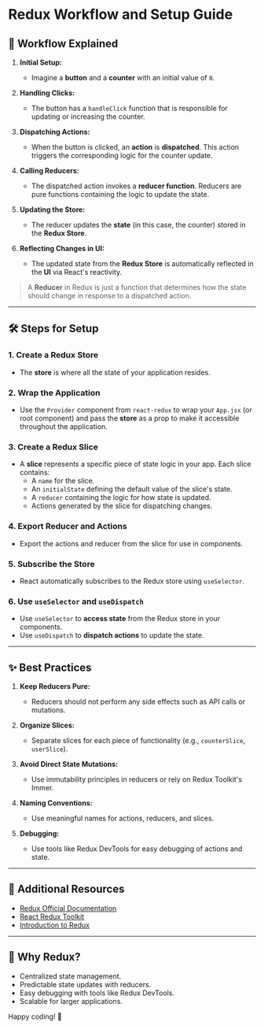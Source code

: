 # Redux Workflow and Setup Guide

## 🚀 **Workflow Explained**

1. **Initial Setup:**
   - Imagine a **button** and a **counter** with an initial value of `0`.

2. **Handling Clicks:**
   - The button has a `handleClick` function that is responsible for updating or increasing the counter.

3. **Dispatching Actions:**
   - When the button is clicked, an **action** is **dispatched**. This action triggers the corresponding logic for the counter update.

4. **Calling Reducers:**
   - The dispatched action invokes a **reducer function**. Reducers are pure functions containing the logic to update the state.

5. **Updating the Store:**
   - The reducer updates the **state** (in this case, the counter) stored in the **Redux Store**.

6. **Reflecting Changes in UI:**
   - The updated state from the **Redux Store** is automatically reflected in the **UI** via React's reactivity.

> A **Reducer** in Redux is just a function that determines how the state should change in response to a dispatched action.

---

## 🛠️ **Steps for Setup**

### 1. **Create a Redux Store**
   - The **store** is where all the state of your application resides.

### 2. **Wrap the Application**
   - Use the `Provider` component from `react-redux` to wrap your `App.jsx` (or root component) and pass the **store** as a prop to make it accessible throughout the application.

### 3. **Create a Redux Slice**
   - A **slice** represents a specific piece of state logic in your app. Each slice contains:
     - A `name` for the slice.
     - An `initialState` defining the default value of the slice's state.
     - A `reducer` containing the logic for how state is updated.
     - Actions generated by the slice for dispatching changes.

### 4. **Export Reducer and Actions**
   - Export the actions and reducer from the slice for use in components.

### 5. **Subscribe the Store**
   - React automatically subscribes to the Redux store using `useSelector`.

### 6. **Use `useSelector` and `useDispatch`**
   - Use `useSelector` to **access state** from the Redux store in your components.
   - Use `useDispatch` to **dispatch actions** to update the state.

---

## ✨ **Best Practices**

1. **Keep Reducers Pure:**
   - Reducers should not perform any side effects such as API calls or mutations.

2. **Organize Slices:**
   - Separate slices for each piece of functionality (e.g., `counterSlice`, `userSlice`).

3. **Avoid Direct State Mutations:**
   - Use immutability principles in reducers or rely on Redux Toolkit's Immer.

4. **Naming Conventions:**
   - Use meaningful names for actions, reducers, and slices.

5. **Debugging:**
   - Use tools like Redux DevTools for easy debugging of actions and state.

---

## 🔗 **Additional Resources**

- [Redux Official Documentation](https://redux.js.org/)
- [React Redux Toolkit](https://redux-toolkit.js.org/)
- [Introduction to Redux](https://redux.js.org/introduction/getting-started)

---

## 🌟 **Why Redux?**

- Centralized state management.
- Predictable state updates with reducers.
- Easy debugging with tools like Redux DevTools.
- Scalable for larger applications.

Happy coding! 🚀
